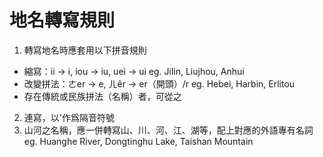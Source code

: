 # 地名轉寫規則
1. 轉寫地名時應套用以下拼音規則
* 縮寫：ii -> i, iou -> iu, uei -> ui eg. Jilin, Liujhou, Anhui
* 改變拼法：ㄜer -> e, ㄦêr -> er（開頭）/r eg. Hebei, Harbin, Erlitou
* 存在傳統或民族拼法（名稱）者，可從之
2. 連寫，以'作爲隔音符號
3. 山河之名稱，應一併轉寫山、川、河、江、湖等，配上對應的外語專有名詞
eg. Huanghe River, Dongtinghu Lake, Taishan Mountain